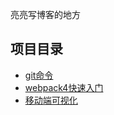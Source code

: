 亮亮写博客的地方

## 项目目录
- [git命令](https://github.com/ijzn/blog/blob/master/git/git%E5%91%BD%E4%BB%A4%E5%A4%A7%E5%85%A8.md)
- [webpack4快速入门]()
- [移动端可视化]()